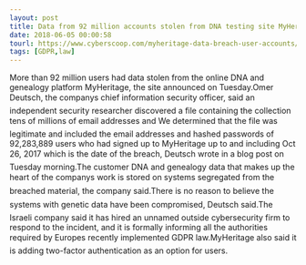 ```yaml
---
layout: post
title: Data from 92 million accounts stolen from DNA testing site MyHeritage
date: 2018-06-05 00:00:58
tourl: https://www.cyberscoop.com/myheritage-data-breach-user-accounts/?category_news=technology
tags: [GDPR,law]
---
```

More than 92 million users had data stolen from the online DNA and genealogy platform MyHeritage, the site announced on Tuesday.Omer Deutsch, the companys chief information security officer, said an independent security researcher discovered a file containing the collection tens of millions of email addresses and We determined that the file was legitimate and included the email addresses and hashed passwords of 92,283,889 users who had signed up to MyHeritage up to and including Oct 26, 2017 which is the date of the breach, Deutsch wrote in a blog post on Tuesday morning.The customer DNA and genealogy data that makes up the heart of the companys work is stored on systems segregated from the breached material, the company said.There is no reason to believe the systems with genetic data have been compromised, Deutsch said.The Israeli company said it has hired an unnamed outside cybersecurity firm to respond to the incident, and it is formally informing all the authorities required by Europes recently implemented GDPR law.MyHeritage also said it is adding two-factor authentication as an option for users.